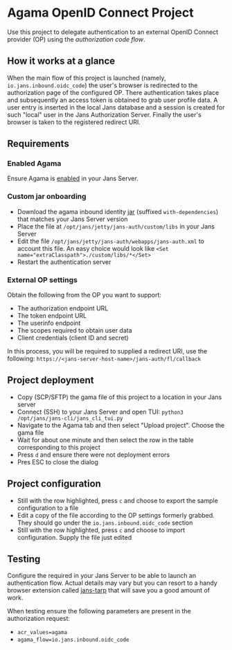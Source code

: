 # Agama OpenID Connect Project

Use this project to delegate authentication to an external OpenID Connect provider (OP) using the *authorization code flow*.

## How it works at a glance

When the main flow of this project is launched (namely, `io.jans.inbound.oidc_code`) the user's browser is redirected to the authorization page of the configured OP. There authentication takes place and subsequently an access token is obtained to grab user profile data. A user entry is inserted in the local Jans database and a session is created for such "local" user in the Jans Authorization Server. Finally the user's browser is taken to the registered redirect URI.

## Requirements

### Enabled Agama

Ensure Agama is [enabled](https://docs.jans.io/head/admin/developer/agama/engine-bridge-config/#availability) in your Jans Server.

### Custom jar onboarding

- Download the agama inbound identity [jar](https://maven.jans.io/maven/io/jans/agama-inbound/) (suffixed `with-dependencies`) that matches your Jans Server version
- Place the file at `/opt/jans/jetty/jans-auth/custom/libs` in your Jans Server
- Edit the file `/opt/jans/jetty/jans-auth/webapps/jans-auth.xml` to account this file. An easy choice would look like `<Set name="extraClasspath">./custom/libs/*</Set>`
- Restart the authentication server

### External OP settings

Obtain the following from the OP you want to support:

- The authorization endpoint URL
- The token endpoint URL
- The userinfo endpoint 
- The scopes required to obtain user data
- Client credentials (client ID and secret)

In this process, you will be required to supplied a redirect URI, use the following: `https://<jans-server-host-name>/jans-auth/fl/callback`

## Project deployment

- Copy (SCP/SFTP) the gama file of this project to a location in your Jans server
- Connect (SSH) to your Jans Server and open TUI: `python3 /opt/jans/jans-cli/jans_cli_tui.py`
- Navigate to the Agama tab and then select "Upload project". Choose the gama file
- Wait for about one minute and then select the row in the table corresponding to this project
- Press `d` and ensure there were not deployment errors
- Pres ESC to close the dialog

## Project configuration

- Still with the row highlighted, press `c` and choose to export the sample configuration to a file
- Edit a copy of the file according to the OP settings formerly grabbed. They should go under the `io.jans.inbound.oidc_code` section
- Still with the row highlighted, press `c` and choose to import configuration. Supply the file just edited

## Testing

Configure the required in your Jans Server to be able to launch an authentication flow. Actual details may vary but you can resort to a handy browser extension called [jans-tarp](https://github.com/JanssenProject/jans/tree/main/demos/jans-tarp) that will save you a good amount of work.

When testing ensure the following parameters are present in the authorization request:

- `acr_values=agama`
- `agama_flow=io.jans.inbound.oidc_code`
